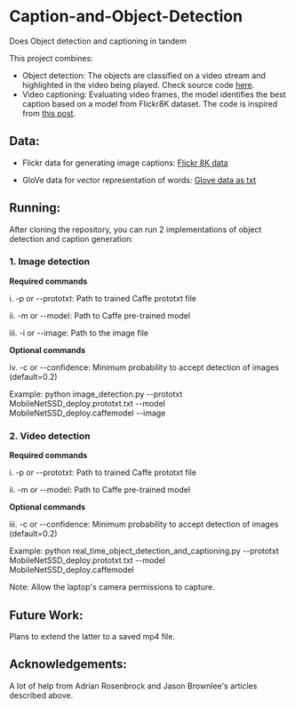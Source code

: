 # Caption-and-Object-Detection
Does Object detection and captioning in tandem

This project combines:

- Object detection: The objects are classified on a video stream and highlighted in the video being played. Check source code [here](https://www.pyimagesearch.com/2017/09/18/real-time-object-detection-with-deep-learning-and-opencv/?__s=49gzk51snmgloxi5tiun).
- Video captioning: Evaluating video frames, the model identifies the best caption based on a model from Flickr8K dataset. The code is inspired from [this post](https://machinelearningmastery.com/develop-a-deep-learning-caption-generation-model-in-python/).

## Data:

- Flickr data for generating image captions: [Flickr 8K data](https://www.kaggle.com/shadabhussain/flickr8k)

- GloVe data for vector representation of words: [Glove data as txt](https://www.kaggle.com/incorpes/glove6b200d)
## Running:

After cloning the repository, you can run 2 implementations of object detection and caption generation:

### 1. Image detection 

**Required commands**

i. -p or --prototxt: Path to trained Caffe prototxt file 

ii. -m or --model: Path to Caffe pre-trained model

iii. -i or --image: Path to the image file

**Optional commands**

iv. -c or --confidence: Minimum probability to accept detection of images (default=0.2)

Example: python image_detection.py --prototxt MobileNetSSD_deploy.prototxt.txt --model MobileNetSSD_deploy.caffemodel --image <image file location>

### 2. Video detection 

**Required commands**

i. -p or --prototxt: Path to trained Caffe prototxt file 

ii. -m or --model: Path to Caffe pre-trained model

**Optional commands**

iii. -c or --confidence: Minimum probability to accept detection of images (default=0.2)

Example: python real_time_object_detection_and_captioning.py --prototxt MobileNetSSD_deploy.prototxt.txt --model MobileNetSSD_deploy.caffemodel

Note: Allow the laptop's camera permissions to capture.

## Future Work:

Plans to extend the latter to a saved mp4 file.

## Acknowledgements:

A lot of help from Adrian Rosenbrock and Jason Brownlee's articles described above.
